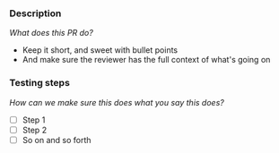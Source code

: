 ### Description

_What does this PR do?_

- Keep it short, and sweet with bullet points
- And make sure the reviewer has the full context of what's going on

### Testing steps

_How can we make sure this does what you say this does?_

- [ ] Step 1
- [ ] Step 2
- [ ] So on and so forth
